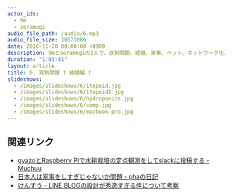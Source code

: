 ```yaml
---
actor_ids:
  - 9m
  - soramugi
audio_file_path: /audio/6.mp3
audio_file_size: 30573086
date: 2016-11-20 00:00:00 +0900
description: 9mとsoramugiの2人で、双剣問題、結婚、家事、ペット、ネットワーク化、中村デラックス、MacBook Proなどについて話しました。
duration: "1:03:41"
layout: article
title: 6. 双剣問題 † 結婚編 †
slideshows:
  - /images/slideshows/6/itopoid.jpg
  - /images/slideshows/6/itopoid2.jpg
  - /images/slideshows/6/hydroponics.jpg
  - /images/slideshows/6/comp.jpg
  - /images/slideshows/6/macbook-pro.jpg
---
```


## 関連リンク

- [gyazoとRaspberry Piで水耕栽培の定点観測をしてslackに投稿する - Muchuu](http://blog.muchuu.net/post/137719483050/gyazo%E3%81%A8raspberry-pi%E3%81%A7%E6%B0%B4%E8%80%95%E6%A0%BD%E5%9F%B9%E3%81%AE%E5%AE%9A%E7%82%B9%E8%A6%B3%E6%B8%AC%E3%82%92%E3%81%97%E3%81%A6slack%E3%81%AB%E6%8A%95%E7%A8%BF%E3%81%99%E3%82%8B)
- [日本人は家事をしすぎじゃないか問題 - phaの日記](http://pha.hateblo.jp/entry/2016/11/15/134802)
- [けんすう - LINE BLOGの設計が秀逸すぎる件について考察](http://lineblog.me/kensuu/archives/00144.html)
